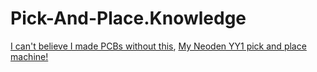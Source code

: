 # Pick-And-Place.Knowledge
[I can't believe I made PCBs without this](https://youtu.be/ZsoobXnsaXk), [My Neoden YY1 pick and place machine!](https://youtu.be/7w5U1qxXqKI)
